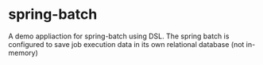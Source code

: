 # spring-batch
A demo appliaction for spring-batch using DSL. 
The spring batch is configured to save job execution data in its own relational database (not in-memory) 
